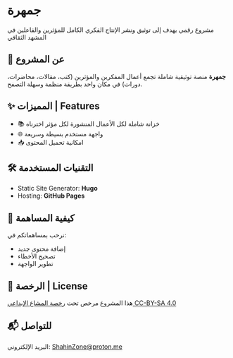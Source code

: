 # جمهرة

مشروع رقمي يهدف إلى توثيق ونشر الإنتاج الفكري الكامل للمؤثرين والفاعلين في المشهد الثقافي

## 📜 عن المشروع

**جمهرة** منصة توثيقية شاملة تجمع أعمال المفكرين والمؤثرين (كتب، مقالات، محاضرات، دورات) في مكان واحد بطريقة منظمة وسهلة التصفح.

## ✨ المميزات | Features
- 📚 خزانة شاملة لكل الأعمال المنشورة لكل مؤثر اخترناه
- 🌐 واجهة مستخدم بسيطة وسريعة
- 📥 امكانية تحميل المحتوى

## 🛠 التقنيات المستخدمة
- Static Site Generator: **Hugo** 
- Hosting: **GitHub Pages**
  
## 🚀 كيفية المساهمة
نرحب بمساهماتكم في: 
- إضافة محتوى جديد
- تصحيح الأخطاء
- تطوير الواجهة

## 📄 الرخصة | License
هذا المشروع مرخص تحت [رخصة المشاع الإبداعي CC-BY-SA 4.0](https://creativecommons.org/licenses/by-sa/4.0/deed.ar)

## 📬 للتواصل
البريد الإلكتروني: ShahinZone@proton.me
